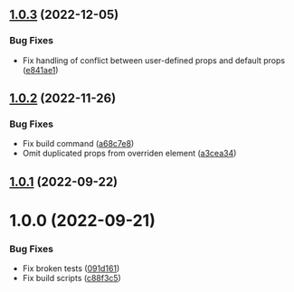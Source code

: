 ## [1.0.3](https://github.com/neet/react-as-prop/compare/v1.0.2...v1.0.3) (2022-12-05)


### Bug Fixes

* Fix handling of conflict between user-defined props and default props ([e841ae1](https://github.com/neet/react-as-prop/commit/e841ae1a48d57624b0190bb1fe1cae379b8ada7e))

## [1.0.2](https://github.com/neet/react-as-prop/compare/v1.0.1...v1.0.2) (2022-11-26)


### Bug Fixes

* Fix build command ([a68c7e8](https://github.com/neet/react-as-prop/commit/a68c7e859c0b508cf0f29b8887953e41a8a22918))
* Omit duplicated props from overriden element ([a3cea34](https://github.com/neet/react-as-prop/commit/a3cea34754de05843d274ca54b819661c9352196))

## [1.0.1](https://github.com/neet/react-as-prop/compare/v1.0.0...v1.0.1) (2022-09-22)

# 1.0.0 (2022-09-21)


### Bug Fixes

* Fix broken tests ([091d161](https://github.com/neet/react-as-prop/commit/091d1619a979218581c1f683cb75eb8f8fc523f0))
* Fix build scripts ([c88f3c5](https://github.com/neet/react-as-prop/commit/c88f3c54fca3e5d2c7410fa9f8554ec4a33c75b1))
